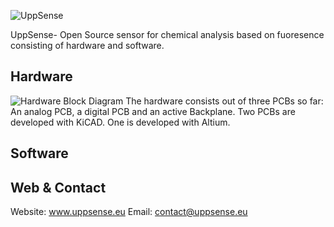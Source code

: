 ![UppSense](http://uppsense.eu/wp-content/uploads/2017/07/cropped-logo-final-version.png)

UppSense- Open Source sensor for chemical analysis based on fuoresence consisting of hardware and software. 
## Hardware
![Hardware Block Diagram](http://uppsense.eu/github_pics/block_smaller.png)
The hardware consists out of three PCBs so far: An analog PCB, a digital PCB and an active Backplane. Two PCBs are developed with KiCAD. One is developed with Altium. 
## Software
## Web & Contact
Website: www.uppsense.eu
Email: contact@uppsense.eu
